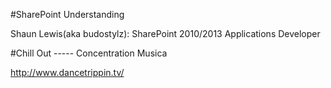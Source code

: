 ﻿#SharePoint Understanding

Shaun Lewis(aka budostylz): SharePoint 2010/2013 Applications  Developer


#Chill Out ----- Concentration Musica

http://www.dancetrippin.tv/
